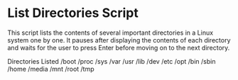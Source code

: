 # List Directories Script

This script lists the contents of several important directories in a Linux system one by one. It pauses after displaying the contents of each directory and waits for the user to press Enter before moving on to the next directory.

Directories Listed
/boot
/proc
/sys
/var
/usr
/lib
/dev
/etc
/opt
/bin
/sbin
/home
/media
/mnt
/root
/tmp
